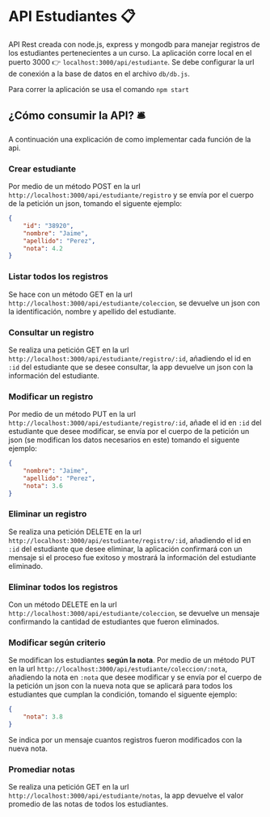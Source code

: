 # API Estudiantes 📋
API Rest creada con node.js, express y mongodb para manejar registros de los estudiantes pertenecientes a un curso. La aplicación corre local en el puerto 3000 👉 `localhost:3000/api/estudiante`. Se debe configurar la url de conexión a la base de datos en el archivo `db/db.js`.

Para correr la aplicación se usa el comando `npm start`

## ¿Cómo consumir la API? 🛎
A continuación una explicación de como implementar cada función de la api.

### Crear estudiante
Por medio de un método POST en la url `http://localhost:3000/api/estudiante/registro` y se envía por el cuerpo de la petición un json, tomando el siguente ejemplo:
```json
{
	"id": "38920",
	"nombre": "Jaime",
	"apellido": "Perez",
	"nota": 4.2
}
```
### Listar todos los registros
Se hace con un método GET en la url `http://localhost:3000/api/estudiante/coleccion`, se devuelve un json con la identificación, nombre y apellido del estudiante.

### Consultar un registro
Se realiza una petición GET en la url `http://localhost:3000/api/estudiante/registro/:id`, añadiendo el id en `:id` del estudiante que se desee consultar, la app devuelve un json con la información del estudiante.

### Modificar un registro
Por medio de un método PUT en la url `http://localhost:3000/api/estudiante/registro/:id`, añade el id en `:id` del estudiante que desee modificar, se envía por el cuerpo de la petición un json (se modifican los datos necesarios en este) tomando el siguente ejemplo:
```json
{
	"nombre": "Jaime",
	"apellido": "Perez",
	"nota": 3.6
}
```

### Eliminar un registro
Se realiza una petición DELETE en la url `http://localhost:3000/api/estudiante/registro/:id`, añadiendo el id en `:id` del estudiante que desee eliminar, la aplicación confirmará con un mensaje si el proceso fue exitoso y mostrará la información del estudiante eliminado.

### Eliminar todos los registros
Con un método DELETE en la url `http://localhost:3000/api/estudiante/coleccion`, se devuelve un mensaje confirmando la cantidad de estudiantes que fueron eliminados.

### Modificar según criterio
Se modifican los estudiantes **según la nota**. Por medio de un método PUT en la url `http://localhost:3000/api/estudiante/coleccion/:nota`, añadiendo la nota en `:nota` que desee modificar y se envía por el cuerpo de la petición un json con la nueva nota que se aplicará para todos los estudiantes que cumplan la condición, tomando el siguente ejemplo:
```json
{
	"nota": 3.8
}
```
Se indica por un mensaje cuantos registros fueron modificados con la nueva nota.

### Promediar notas
Se realiza una petición GET en la url `http://localhost:3000/api/estudiante/notas`, la app devuelve el valor promedio de las notas de todos los estudiantes.

